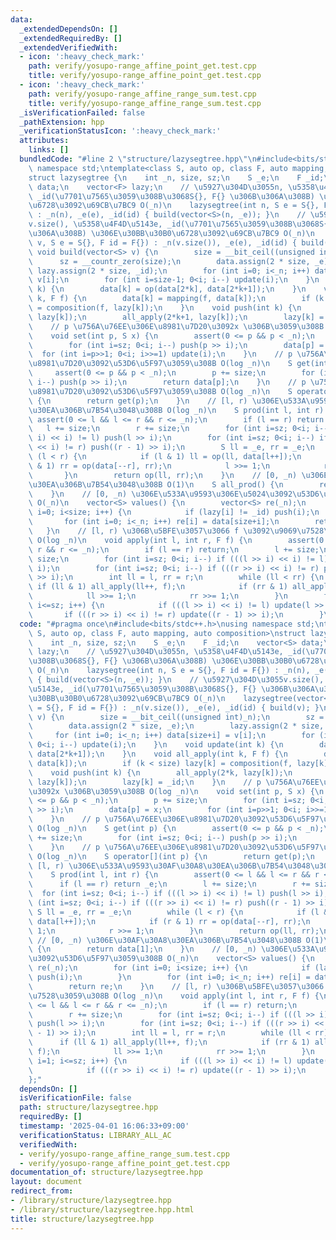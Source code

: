 ```yaml
---
data:
  _extendedDependsOn: []
  _extendedRequiredBy: []
  _extendedVerifiedWith:
  - icon: ':heavy_check_mark:'
    path: verify/yosupo-range_affine_point_get.test.cpp
    title: verify/yosupo-range_affine_point_get.test.cpp
  - icon: ':heavy_check_mark:'
    path: verify/yosupo-range_affine_range_sum.test.cpp
    title: verify/yosupo-range_affine_range_sum.test.cpp
  _isVerificationFailed: false
  _pathExtension: hpp
  _verificationStatusIcon: ':heavy_check_mark:'
  attributes:
    links: []
  bundledCode: "#line 2 \"structure/lazysegtree.hpp\"\n#include<bits/stdc++.h>\nusing\
    \ namespace std;\ntemplate<class S, auto op, class F, auto mapping, auto composition>\n\
    struct lazysegtree {\n    int _n, size, sz;\n    S _e;\n    F _id;\n    vector<S>\
    \ data;\n    vector<F> lazy;\n    // \u5927\u304D\u3055n, \u5358\u4F4D\u5143e,\
    \ _id(\u7701\u7565\u3059\u308B\u3068S{}, F{} \u306B\u306A\u308B) \u306E\u30BB\u30B0\
    \u6728\u3092\u69CB\u7BC9 O(_n)\n    lazysegtree(int n, S e = S{}, F id = F{})\
    \ : _n(n), _e(e), _id(id) { build(vector<S>(n, _e)); }\n    // \u5927\u304D\u3055\
    v.size(), \u5358\u4F4D\u5143e, _id(\u7701\u7565\u3059\u308B\u3068S{}, F{} \u306B\
    \u306A\u308B) \u306E\u30BB\u30B0\u6728\u3092\u69CB\u7BC9 O(_n)\n    lazysegtree(vector<S>&\
    \ v, S e = S{}, F id = F{}) : _n(v.size()), _e(e), _id(id) { build(v); }\n   \
    \ void build(vector<S> v) {\n        size = __bit_ceil((unsigned int)_n);\n  \
    \      sz = __countr_zero(size);\n        data.assign(2 * size, _e);\n       \
    \ lazy.assign(2 * size, _id);\n        for (int i=0; i<_n; i++) data[size+i] =\
    \ v[i];\n        for (int i=size-1; 0<i; i--) update(i);\n    }\n    void update(int\
    \ k) {\n        data[k] = op(data[2*k], data[2*k+1]);\n    }\n    void all_apply(int\
    \ k, F f) {\n        data[k] = mapping(f, data[k]);\n        if (k < size) lazy[k]\
    \ = composition(f, lazy[k]);\n    }\n    void push(int k) {\n        all_apply(2*k,\
    \ lazy[k]);\n        all_apply(2*k+1, lazy[k]);\n        lazy[k] = _id;\n    }\n\
    \    // p \u756A\u76EE\u306E\u8981\u7D20\u3092x \u306B\u3059\u308B O(log _n)\n\
    \    void set(int p, S x) {\n        assert(0 <= p && p < _n);\n        p += size;\n\
    \        for (int i=sz; 0<i; i--) push(p >> i);\n        data[p] = x;\n      \
    \  for (int i=p>>1; 0<i; i>>=1) update(i);\n    }\n    // p \u756A\u76EE\u306E\
    \u8981\u7D20\u3092\u53D6\u5F97\u3059\u308B O(log _n)\n    S get(int p) {\n   \
    \     assert(0 <= p && p < _n);\n        p += size;\n        for (int i=sz; 0<i;\
    \ i--) push(p >> i);\n        return data[p];\n    }\n    // p \u756A\u76EE\u306E\
    \u8981\u7D20\u3092\u53D6\u5F97\u3059\u308B O(log _n)\n    S operator[](int p)\
    \ {\n        return get(p);\n    }\n    // [l, r) \u306E\u533A\u9593\u30AF\u30A8\
    \u30EA\u306B\u7B54\u3048\u308B O(log _n)\n    S prod(int l, int r) {\n       \
    \ assert(0 <= l && l <= r && r <= _n);\n        if (l == r) return _e;\n     \
    \   l += size;\n        r += size;\n        for (int i=sz; 0<i; i--) if (((l >>\
    \ i) << i) != l) push(l >> i);\n        for (int i=sz; 0<i; i--) if (((r >> i)\
    \ << i) != r) push((r - 1) >> i);\n        S ll = _e, rr = _e;\n        while\
    \ (l < r) {\n            if (l & 1) ll = op(ll, data[l++]);\n            if (r\
    \ & 1) rr = op(data[--r], rr);\n            l >>= 1;\n            r >>= 1;\n \
    \       }\n        return op(ll, rr);\n    }\n    // [0, _n) \u306E\u30AF\u30A8\
    \u30EA\u306B\u7B54\u3048\u308B O(1)\n    S all_prod() {\n        return data[1];\n\
    \    }\n    // [0, _n) \u306E\u533A\u9593\u306E\u5024\u3092\u53D6\u5F97\u3059\u308B\
    \ O(_n)\n    vector<S> values() {\n        vector<S> re(_n);\n        for (int\
    \ i=0; i<size; i++) {\n            if (lazy[i] != _id) push(i);\n        }\n \
    \       for (int i=0; i<_n; i++) re[i] = data[size+i];\n        return re;\n \
    \   }\n    // [l, r) \u306B\u5BFE\u3057\u3066 f \u3092\u9069\u7528\u3059\u308B\
    \ O(log _n)\n    void apply(int l, int r, F f) {\n        assert(0 <= l && l <=\
    \ r && r <= _n);\n        if (l == r) return;\n        l += size;\n        r +=\
    \ size;\n        for (int i=sz; 0<i; i--) if (((l >> i) << i) != l) push(l >>\
    \ i);\n        for (int i=sz; 0<i; i--) if (((r >> i) << i) != r) push((r - 1)\
    \ >> i);\n        int ll = l, rr = r;\n        while (ll < rr) {\n           \
    \ if (ll & 1) all_apply(ll++, f);\n            if (rr & 1) all_apply(--rr, f);\n\
    \            ll >>= 1;\n            rr >>= 1;\n        }\n        for (int i=1;\
    \ i<=sz; i++) {\n            if (((l >> i) << i) != l) update(l >> i);\n     \
    \       if (((r >> i) << i) != r) update((r - 1) >> i);\n        }\n    }\n};\n"
  code: "#pragma once\n#include<bits/stdc++.h>\nusing namespace std;\ntemplate<class\
    \ S, auto op, class F, auto mapping, auto composition>\nstruct lazysegtree {\n\
    \    int _n, size, sz;\n    S _e;\n    F _id;\n    vector<S> data;\n    vector<F>\
    \ lazy;\n    // \u5927\u304D\u3055n, \u5358\u4F4D\u5143e, _id(\u7701\u7565\u3059\
    \u308B\u3068S{}, F{} \u306B\u306A\u308B) \u306E\u30BB\u30B0\u6728\u3092\u69CB\u7BC9\
    \ O(_n)\n    lazysegtree(int n, S e = S{}, F id = F{}) : _n(n), _e(e), _id(id)\
    \ { build(vector<S>(n, _e)); }\n    // \u5927\u304D\u3055v.size(), \u5358\u4F4D\
    \u5143e, _id(\u7701\u7565\u3059\u308B\u3068S{}, F{} \u306B\u306A\u308B) \u306E\
    \u30BB\u30B0\u6728\u3092\u69CB\u7BC9 O(_n)\n    lazysegtree(vector<S>& v, S e\
    \ = S{}, F id = F{}) : _n(v.size()), _e(e), _id(id) { build(v); }\n    void build(vector<S>\
    \ v) {\n        size = __bit_ceil((unsigned int)_n);\n        sz = __countr_zero(size);\n\
    \        data.assign(2 * size, _e);\n        lazy.assign(2 * size, _id);\n   \
    \     for (int i=0; i<_n; i++) data[size+i] = v[i];\n        for (int i=size-1;\
    \ 0<i; i--) update(i);\n    }\n    void update(int k) {\n        data[k] = op(data[2*k],\
    \ data[2*k+1]);\n    }\n    void all_apply(int k, F f) {\n        data[k] = mapping(f,\
    \ data[k]);\n        if (k < size) lazy[k] = composition(f, lazy[k]);\n    }\n\
    \    void push(int k) {\n        all_apply(2*k, lazy[k]);\n        all_apply(2*k+1,\
    \ lazy[k]);\n        lazy[k] = _id;\n    }\n    // p \u756A\u76EE\u306E\u8981\u7D20\
    \u3092x \u306B\u3059\u308B O(log _n)\n    void set(int p, S x) {\n        assert(0\
    \ <= p && p < _n);\n        p += size;\n        for (int i=sz; 0<i; i--) push(p\
    \ >> i);\n        data[p] = x;\n        for (int i=p>>1; 0<i; i>>=1) update(i);\n\
    \    }\n    // p \u756A\u76EE\u306E\u8981\u7D20\u3092\u53D6\u5F97\u3059\u308B\
    \ O(log _n)\n    S get(int p) {\n        assert(0 <= p && p < _n);\n        p\
    \ += size;\n        for (int i=sz; 0<i; i--) push(p >> i);\n        return data[p];\n\
    \    }\n    // p \u756A\u76EE\u306E\u8981\u7D20\u3092\u53D6\u5F97\u3059\u308B\
    \ O(log _n)\n    S operator[](int p) {\n        return get(p);\n    }\n    //\
    \ [l, r) \u306E\u533A\u9593\u30AF\u30A8\u30EA\u306B\u7B54\u3048\u308B O(log _n)\n\
    \    S prod(int l, int r) {\n        assert(0 <= l && l <= r && r <= _n);\n  \
    \      if (l == r) return _e;\n        l += size;\n        r += size;\n      \
    \  for (int i=sz; 0<i; i--) if (((l >> i) << i) != l) push(l >> i);\n        for\
    \ (int i=sz; 0<i; i--) if (((r >> i) << i) != r) push((r - 1) >> i);\n       \
    \ S ll = _e, rr = _e;\n        while (l < r) {\n            if (l & 1) ll = op(ll,\
    \ data[l++]);\n            if (r & 1) rr = op(data[--r], rr);\n            l >>=\
    \ 1;\n            r >>= 1;\n        }\n        return op(ll, rr);\n    }\n   \
    \ // [0, _n) \u306E\u30AF\u30A8\u30EA\u306B\u7B54\u3048\u308B O(1)\n    S all_prod()\
    \ {\n        return data[1];\n    }\n    // [0, _n) \u306E\u533A\u9593\u306E\u5024\
    \u3092\u53D6\u5F97\u3059\u308B O(_n)\n    vector<S> values() {\n        vector<S>\
    \ re(_n);\n        for (int i=0; i<size; i++) {\n            if (lazy[i] != _id)\
    \ push(i);\n        }\n        for (int i=0; i<_n; i++) re[i] = data[size+i];\n\
    \        return re;\n    }\n    // [l, r) \u306B\u5BFE\u3057\u3066 f \u3092\u9069\
    \u7528\u3059\u308B O(log _n)\n    void apply(int l, int r, F f) {\n        assert(0\
    \ <= l && l <= r && r <= _n);\n        if (l == r) return;\n        l += size;\n\
    \        r += size;\n        for (int i=sz; 0<i; i--) if (((l >> i) << i) != l)\
    \ push(l >> i);\n        for (int i=sz; 0<i; i--) if (((r >> i) << i) != r) push((r\
    \ - 1) >> i);\n        int ll = l, rr = r;\n        while (ll < rr) {\n      \
    \      if (ll & 1) all_apply(ll++, f);\n            if (rr & 1) all_apply(--rr,\
    \ f);\n            ll >>= 1;\n            rr >>= 1;\n        }\n        for (int\
    \ i=1; i<=sz; i++) {\n            if (((l >> i) << i) != l) update(l >> i);\n\
    \            if (((r >> i) << i) != r) update((r - 1) >> i);\n        }\n    }\n\
    };"
  dependsOn: []
  isVerificationFile: false
  path: structure/lazysegtree.hpp
  requiredBy: []
  timestamp: '2025-04-01 16:06:33+09:00'
  verificationStatus: LIBRARY_ALL_AC
  verifiedWith:
  - verify/yosupo-range_affine_range_sum.test.cpp
  - verify/yosupo-range_affine_point_get.test.cpp
documentation_of: structure/lazysegtree.hpp
layout: document
redirect_from:
- /library/structure/lazysegtree.hpp
- /library/structure/lazysegtree.hpp.html
title: structure/lazysegtree.hpp
---
```

